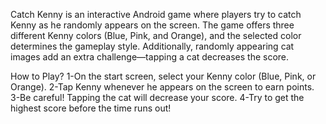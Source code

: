 Catch Kenny is an interactive Android game where players try to catch Kenny as he randomly appears on the screen. 
The game offers three different Kenny colors (Blue, Pink, and Orange), and the selected color determines the gameplay style.
Additionally, randomly appearing cat images add an extra challenge—tapping a cat decreases the score.

How to Play?
1-On the start screen, select your Kenny color (Blue, Pink, or Orange).
2-Tap Kenny whenever he appears on the screen to earn points.
3-Be careful! Tapping the cat will decrease your score.
4-Try to get the highest score before the time runs out!
